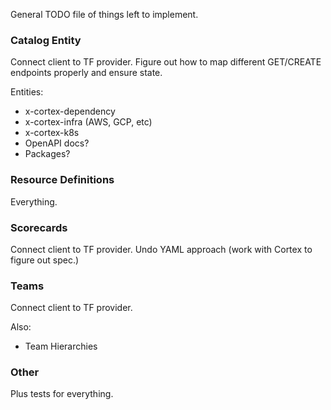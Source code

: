 
General TODO file of things left to implement.

### Catalog Entity

Connect client to TF provider. Figure out how to map different GET/CREATE endpoints properly and ensure state.

Entities:
- x-cortex-dependency
- x-cortex-infra (AWS, GCP, etc)
- x-cortex-k8s
- OpenAPI docs?
- Packages?

### Resource Definitions

Everything.

### Scorecards

Connect client to TF provider. Undo YAML approach (work with Cortex to figure out spec.)

### Teams

Connect client to TF provider.

Also:
- Team Hierarchies

### Other

Plus tests for everything.
